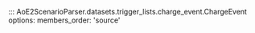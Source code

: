 ::: AoE2ScenarioParser.datasets.trigger_lists.charge_event.ChargeEvent
    options:
      members_order: 'source'